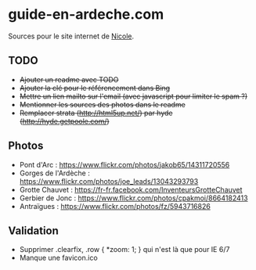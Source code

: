 # guide-en-ardeche.com

Sources pour le site internet de [Nicole](http://guide-en-ardeche.com/).


## TODO

* <del>Ajouter un readme avec TODO</del>
* <del>Ajouter la clé pour le référencement dans Bing</del>
* <del>Mettre un lien mailto sur l'email (avec javascript pour limiter le spam ?)</del>
* <del>Mentionner les sources des photos dans le readme</del>
* <del>Remplacer strata (http://html5up.net/) par hyde (http://hyde.getpoole.com/)</del>

## Photos

* Pont d'Arc : https://www.flickr.com/photos/jakob65/14311720556
* Gorges de l'Ardèche : https://www.flickr.com/photos/joe_leads/13043293793
* Grotte Chauvet : https://fr-fr.facebook.com/InventeursGrotteChauvet
* Gerbier de Jonc : https://www.flickr.com/photos/cpakmoi/8664182413
* Antraïgues : https://www.flickr.com/photos/fz/5943716826

## Validation

* Supprimer .clearfix, .row { *zoom: 1; } qui n'est là que pour IE 6/7
* Manque une favicon.ico